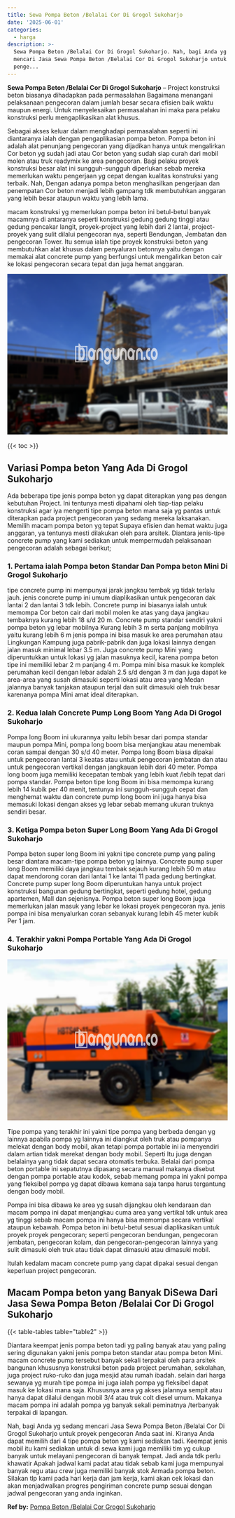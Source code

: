 ```yaml
---
title: Sewa Pompa Beton /Belalai Cor Di Grogol Sukoharjo
date: '2025-06-01'
categories:
  - harga
description: >-
  Sewa Pompa Beton /Belalai Cor Di Grogol Sukoharjo. Nah, bagi Anda yg sedang
  mencari Jasa Sewa Pompa Beton /Belalai Cor Di Grogol Sukoharjo untuk proyek
  penge...
---
```


**Sewa Pompa Beton /Belalai Cor Di Grogol Sukoharjo** – Project konstruksi beton biasanya dihadapkan pada permasalahan Bagaimana menangani pelaksanaan pengecoran dalam jumlah besar secara efisien baik waktu maupun energi. Untuk menyelesaikan permasalahan ini maka para pelaku konstruksi perlu mengaplikasikan alat khusus.

Sebagai akses keluar dalam menghadapi permasalahan seperti ini diantaranya ialah dengan pengaplikasian pompa beton. Pompa beton ini adalah alat penunjang pengecoran yang dijadikan hanya untuk mengalirkan Cor beton yg sudah jadi atau Cor beton yang sudah siap curah dari mobil molen atau truk readymix ke area pengecoran. Bagi pelaku proyek konstruksi besar alat ini sungguh-sungguh diperlukan sebab mereka memerlukan waktu pengerjaan yg cepat dengan kualitas konstruksi yang terbaik. Nah, Dengan adanya pompa beton menghasilkan pengerjaan dan penempatan Cor beton menjadi lebih gampang tdk membutuhkan anggaran yang lebih besar ataupun waktu yang lebih lama.

macam konstruksi yg memerlukan pompa beton ini betul-betul banyak macamnya di antaranya seperti konstruksi gedung gedung tinggi atau gedung pencakar langit, proyek-project yang lebih dari 2 lantai, project-proyek yang sulit dilalui pengecoran nya, seperti Bendungan, Jembatan dan pengecoran Tower. Itu semua ialah tipe proyek konstruksi beton yang membutuhkan alat khusus dalam penyaluran betonnya yaitu dengan memakai alat concrete pump yang berfungsi untuk mengalirkan beton cair ke lokasi pengecoran secara tepat dan juga hemat anggaran.

![Sewa Pompa Beton /Belalai Cor Di Grogol Sukoharjo](/images/sewa-concrete-pump-15.png)

{{< toc >}}

## Variasi Pompa beton Yang Ada Di Grogol Sukoharjo

Ada beberapa tipe jenis pompa beton yg dapat diterapkan yang pas dengan kebutuhan Project. Ini tentunya mesti dipahami oleh tiap-tiap pelaku konstruksi agar iya mengerti tipe pompa beton mana saja yg pantas untuk diterapkan pada project pengecoran yang sedang mereka laksanakan. Memilih macam pompa beton yg tepat Supaya efisien dan hemat waktu juga anggaran, ya tentunya mesti dilakukan oleh para arsitek. Diantara jenis-tipe concrete pump yang kami sediakan untuk mempermudah pelaksanaan pengecoran adalah sebagai berikut;

### 1\. Pertama ialah Pompa beton Standar Dan Pompa beton Mini Di Grogol Sukoharjo

tipe concrete pump ini mempunyai jarak jangkau tembak yg tidak terlalu jauh. jenis concrete pump ini umum diaplikasikan untuk pengecoran dak lantai 2 dan lantai 3 tdk lebih. Concrete pump ini biasanya ialah untuk memompa Cor beton cair dari mobil molen ke atas yang daya jangkau tembaknya kurang lebih 18 s/d 20 m. Concrete pump standar sendiri yakni pompa beton yg lebar mobilnya Kurang lebih 3 m serta panjang mobilnya yaitu kurang lebih 6 m jenis pompa ini bisa masuk ke area perumahan atau Lingkungan Kampung juga pabrik-pabrik dan juga lokasi lainnya dengan jalan masuk minimal lebar 3.5 m. Juga concrete pump Mini yang diperuntukkan untuk lokasi yg jalan masuknya kecil, karena pompa beton tipe ini memiliki lebar 2 m panjang 4 m. Pompa mini bisa masuk ke komplek perumahan kecil dengan lebar adalah 2.5 s/d dengan 3 m dan juga dapat ke area-area yang susah dimasuki seperti lokasi atau area yang Medan jalannya banyak tanjakan ataupun terjal dan sulit dimasuki oleh truk besar karenanya pompa Mini amat ideal diterapkan.

### 2\. Kedua Ialah Concrete Pump Long Boom Yang Ada Di Grogol Sukoharjo

Pompa long Boom ini ukurannya yaitu lebih besar dari pompa standar maupun pompa Mini, pompa long boom bisa menjangkau atau menembak coran sampai dengan 30 s/d 40 meter. Pompa long Boom biasa dipakai untuk pengecoran lantai 3 keatas atau untuk pengecoran jembatan dan atau untuk pengecoran vertikal dengan jangkauan lebih dari 40 meter. Pompa long boom juga memiliki kecepatan tembak yang lebih kuat /lebih tepat dari pompa standar. Pompa beton tipe long Boom ini bisa memompa kurang lebih 14 kubik per 40 menit, tentunya ini sungguh-sungguh cepat dan menghemat waktu dan concrete pump long boom ini juga hanya bisa memasuki lokasi dengan akses yg lebar sebab memang ukuran truknya sendiri besar.

### 3\. Ketiga Pompa beton Super Long Boom Yang Ada Di Grogol Sukoharjo

Pompa beton super long Boom ini yakni tipe concrete pump yang paling besar diantara macam-tipe pompa beton yg lainnya. Concrete pump super long Boom memiliki daya jangkau tembak sejauh kurang lebih 50 m atau dapat mendorong coran dari lantai 1 ke lantai 11 pada gedung bertingkat. Concrete pump super long Boom diperuntukan hanya untuk project konstruksi bangunan gedung bertingkat, seperti gedung hotel, gedung apartemen, Mall dan sejenisnya. Pompa beton super long Boom juga memerlukan jalan masuk yang lebar ke lokasi proyek pengecoran nya. jenis pompa ini bisa menyalurkan coran sebanyak kurang lebih 45 meter kubik Per 1 jam.

### 4\. Terakhir yakni Pompa Portable Yang Ada Di Grogol Sukoharjo

![Sewa Pompa Beton /Belalai Cor Di Grogol Sukoharjo](/images/sewa-concrete-pump-16.png)

Tipe pompa yang terakhir ini yakni tipe pompa yang berbeda dengan yg lainnya apabila pompa yg lainnya ini diangkut oleh truk atau pompanya melekat dengan body mobil, akan tetapi pompa portable ini ia menyendiri dalam artian tidak merekat dengan body mobil. Seperti Itu juga dengan belalainya yang tidak dapat secara otomatis terbuka. Belalai dari pompa beton portable ini sepatutnya dipasang secara manual makanya disebut dengan pompa portable atau kodok, sebab memang pompa ini yakni pompa yang fleksibel pompa yg dapat dibawa kemana saja tanpa harus tergantung dengan body mobil.

Pompa ini bisa dibawa ke area yg susah dijangkau oleh kendaraan dan macam pompa ini dapat menjangkau cuma area yang vertikal tdk untuk area yg tinggi sebab macam pompa ini hanya bisa memompa secara vertikal ataupun kebawah. Pompa beton ini betul-betul sesuai diaplikasikan untuk proyek proyek pengecoran; seperti pengecoran bendungan, pengecoran jembatan, pengecoran kolam, dan pengecoran-pengecoran lainnya yang sulit dimasuki oleh truk atau tidak dapat dimasuki atau dimasuki mobil.

Itulah kedalam macam concrete pump yang dapat dipakai sesuai dengan keperluan project pengecoran.

## Macam Pompa beton yang Banyak DiSewa Dari Jasa Sewa Pompa Beton /Belalai Cor Di Grogol Sukoharjo

{{< table-tables table="table2" >}}

Diantara keempat jenis pompa beton tadi yg paling banyak atau yang paling sering digunakan yakni jenis pompa beton standar atau pompa beton Mini. macam concrete pump tersebut banyak sekali terpakai oleh para arsitek bangunan khususnya konstruksi beton pada project perumahan, sekolahan, juga project ruko-ruko dan juga mesjid atau rumah ibadah. selain dari harga sewanya yg murah tipe pompa ini juga ialah pompa yg fleksibel dapat masuk ke lokasi mana saja. Khususnya area yg akses jalannya sempit atau hanya dapat dilalui dengan mobil 3/4 atau truk colt diesel umum. Makanya macam pompa ini adalah pompa yg banyak sekali peminatnya /terbanyak terpakai di lapangan.

Nah, bagi Anda yg sedang mencari Jasa Sewa Pompa Beton /Belalai Cor Di Grogol Sukoharjo untuk proyek pengecoran Anda saat ini. Kiranya Anda dapat memilih dari 4 tipe pompa beton yg kami sediakan tadi. Keempat jenis mobil itu kami sediakan untuk di sewa kami juga memiliki tim yg cukup banyak untuk melayani pengecoran di banyak tempat. Jadi anda tdk perlu khawatir Apakah jadwal kami padat atau tidak sebab kami juga mempunyai banyak regu atau crew juga memiliki banyak stok Armada pompa beton. Silakan tlp kami pada hari kerja dan jam kerja, kami akan cek lokasi dan akan menjadwalkan progres pengiriman concrete pump sesuai dengan jadwal pengecoran yang anda inginkan.

**Ref by:** [Pompa Beton /Belalai Cor Grogol Sukoharjo](https://id.wikipedia.org/wiki/Pompa)
